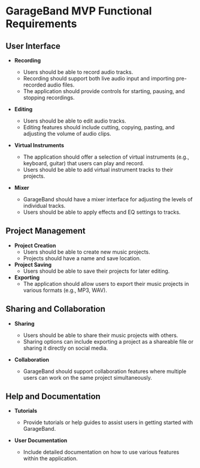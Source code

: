 # GarageBand MVP Functional Requirements

## User Interface

- **Recording**

  - Users should be able to record audio tracks.
  - Recording should support both live audio input and importing pre-recorded audio files.
  - The application should provide controls for starting, pausing, and stopping recordings.

- **Editing**
  - Users should be able to edit audio tracks.
  - Editing features should include cutting, copying, pasting, and adjusting the volume of audio clips.
- **Virtual Instruments**

  - The application should offer a selection of virtual instruments (e.g., keyboard, guitar) that users can play and record.
  - Users should be able to add virtual instrument tracks to their projects.

- **Mixer**
  - GarageBand should have a mixer interface for adjusting the levels of individual tracks.
  - Users should be able to apply effects and EQ settings to tracks.

## Project Management

- **Project Creation**
  - Users should be able to create new music projects.
  - Projects should have a name and save location.
- **Project Saving**
  - Users should be able to save their projects for later editing.
- **Exporting**
  - The application should allow users to export their music projects in various formats (e.g., MP3, WAV).

## Sharing and Collaboration

- **Sharing**

  - Users should be able to share their music projects with others.
  - Sharing options can include exporting a project as a shareable file or sharing it directly on social media.

- **Collaboration**
  - GarageBand should support collaboration features where multiple users can work on the same project simultaneously.

## Help and Documentation

- **Tutorials**

  - Provide tutorials or help guides to assist users in getting started with GarageBand.

- **User Documentation**
  - Include detailed documentation on how to use various features within the application.
